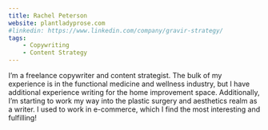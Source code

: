 ```yaml
---
title: Rachel Peterson
website: plantladyprose.com
#linkedin: https://www.linkedin.com/company/gravir-strategy/
tags: 
    - Copywriting
    - Content Strategy
---
```


 I’m a freelance copywriter and content strategist. The bulk of my experience is in the functional medicine and wellness industry, but I have additional experience writing for the home improvement space. Additionally, I’m starting to work my way into the plastic surgery and aesthetics realm as a writer. I used to work in e-commerce, which I find the most interesting and fulfilling!